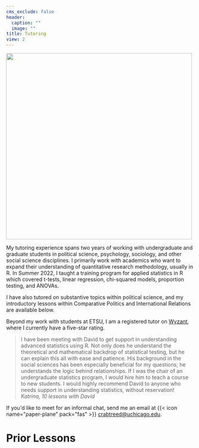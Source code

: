 ```yaml
---
cms_exclude: false
header:
  caption: ""
  image: ""
title: Tutoring
view: 2
---
```


<div class = "row">
<div class = "column">
<img align = "left" src="/tutoring/uploads/tutoring.png" width="500"/>
</div>
</div>


My tutoring experience spans two years of working with undergraduate and graduate students in political science, psychology, sociology, and other social science disciplines. I primarily work with academics who want to expand their understanding of quantitative research methodology, usually in R. In Summer 2022, I taught a training program for applied statistics in R which covered t-tests, linear regression, chi-squared models, proportion testing, and ANOVAs. 

I have also tutored on substantive topics within political science, and my introductory lessons within Comparative Politics and International Relations are available below. 

Beyond my work with students at ETSU, I am a registered tutor on [Wyzant](https://www.wyzant.com/Tutors/davidic), where I currently have a five-star rating.

<div class = "row">

> I have been meeting with David to get support in understanding advanced statistics using R. Not only does he understand the theoretical and mathematical backdrop of statistical testing, but he can explain this all with ease and patience. His background in the social sciences has been especially beneficial for my questions; he understands the logic behind relationships. If I was the chair of an undergraduate statistics program, I would hire him to teach a course to new students. I would highly recommend David to anyone who needs support in understanding statistics, without reservation!  
*Katrina, 10 lessons with David*

</div>

If you'd like to meet for an informal chat, send me an email at {{< icon name="paper-plane" pack="fas" >}} crabtreed@uchicago.edu.

# Prior Lessons

